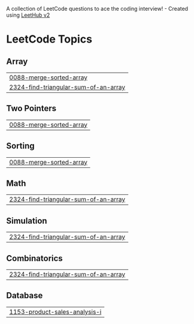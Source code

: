 A collection of LeetCode questions to ace the coding interview! - Created using [LeetHub v2](https://github.com/arunbhardwaj/LeetHub-2.0)
<!---LeetCode Topics Start-->
# LeetCode Topics
## Array
|  |
| ------- |
| [0088-merge-sorted-array](https://github.com/kartikeyjaiswal/LEETCODE/tree/master/0088-merge-sorted-array) |
| [2324-find-triangular-sum-of-an-array](https://github.com/kartikeyjaiswal/LEETCODE/tree/master/2324-find-triangular-sum-of-an-array) |
## Two Pointers
|  |
| ------- |
| [0088-merge-sorted-array](https://github.com/kartikeyjaiswal/LEETCODE/tree/master/0088-merge-sorted-array) |
## Sorting
|  |
| ------- |
| [0088-merge-sorted-array](https://github.com/kartikeyjaiswal/LEETCODE/tree/master/0088-merge-sorted-array) |
## Math
|  |
| ------- |
| [2324-find-triangular-sum-of-an-array](https://github.com/kartikeyjaiswal/LEETCODE/tree/master/2324-find-triangular-sum-of-an-array) |
## Simulation
|  |
| ------- |
| [2324-find-triangular-sum-of-an-array](https://github.com/kartikeyjaiswal/LEETCODE/tree/master/2324-find-triangular-sum-of-an-array) |
## Combinatorics
|  |
| ------- |
| [2324-find-triangular-sum-of-an-array](https://github.com/kartikeyjaiswal/LEETCODE/tree/master/2324-find-triangular-sum-of-an-array) |
## Database
|  |
| ------- |
| [1153-product-sales-analysis-i](https://github.com/kartikeyjaiswal/LEETCODE/tree/master/1153-product-sales-analysis-i) |
<!---LeetCode Topics End-->